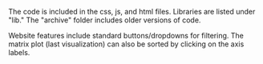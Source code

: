 The code is included in the css, js, and html files. Libraries are listed under "lib." The "archive" folder includes older versions of code.

Website features include standard buttons/dropdowns for filtering. The matrix plot (last visualization) can also be sorted by clicking on the axis labels.
